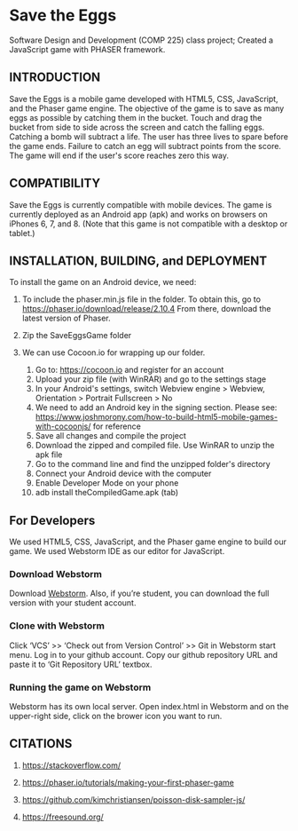 # Save the Eggs
Software Design and Development (COMP 225) class project; Created a JavaScript game with PHASER framework.

INTRODUCTION
------------

Save the Eggs is a mobile game developed with HTML5, CSS, JavaScript, and the Phaser game engine. The objective of the
game is to save as many eggs as possible by catching them in the bucket. Touch and drag the bucket from side to side
across the screen and catch the falling eggs. Catching a bomb will subtract a life. The user has three lives to spare
before the game ends. Failure to catch an egg will subtract points from the score. The game will end if the user's
score reaches zero this way.


COMPATIBILITY
-------------

Save the Eggs is currently compatible with mobile devices. The game is currently deployed as an Android app (apk)
and works on browsers on iPhones 6, 7, and 8. (Note that this game is not compatible with a desktop or tablet.)


INSTALLATION, BUILDING, and DEPLOYMENT
-------

To install the game on an Android device, we need:
1. To include the phaser.min.js file in the folder. To obtain this, go to https://phaser.io/download/release/2.10.4
   From there, download the latest version of Phaser.

2. Zip the SaveEggsGame folder

3. We can use Cocoon.io for wrapping up our folder.
    1) Go to: https://cocoon.io and register for an account
    2) Upload your zip file (with WinRAR) and go to the settings stage
    3) In your Android's settings, switch Webview engine > Webview, Orientation > Portrait Fullscreen > No
    4) We need to add an Android key in the signing section. Please see:
    https://www.joshmorony.com/how-to-build-html5-mobile-games-with-cocoonjs/ for reference
    5) Save all changes and compile the project
    6) Download the zipped and compiled file. Use WinRAR to unzip the apk file
    7) Go to the command line and find the unzipped folder's directory
    8) Connect your Android device with the computer
    9) Enable Developer Mode on your phone
    10) adb install theCompiledGame.apk (tab)

## For Developers
We used HTML5, CSS, JavaScript, and the Phaser game engine to build our game. We used Webstorm IDE as our editor for JavaScript.

### Download Webstorm
Download [Webstorm](https://www.jetbrains.com/webstorm/download). Also, if you’re student, you can download the full version with your student account.

### Clone with Webstorm

Click ‘VCS’ >> ‘Check out from Version Control’ >> Git in Webstorm start menu. Log in to your github account. Copy our github repository URL and paste it to ‘Git Repository URL’ textbox.

### Running the game on Webstorm

Webstorm has its own local server. Open index.html in Webstorm and on the upper-right side, click on the brower icon you want to run.

CITATIONS
--------
1) https://stackoverflow.com/

2) https://phaser.io/tutorials/making-your-first-phaser-game

3) https://github.com/kimchristiansen/poisson-disk-sampler-js/

4) https://freesound.org/
